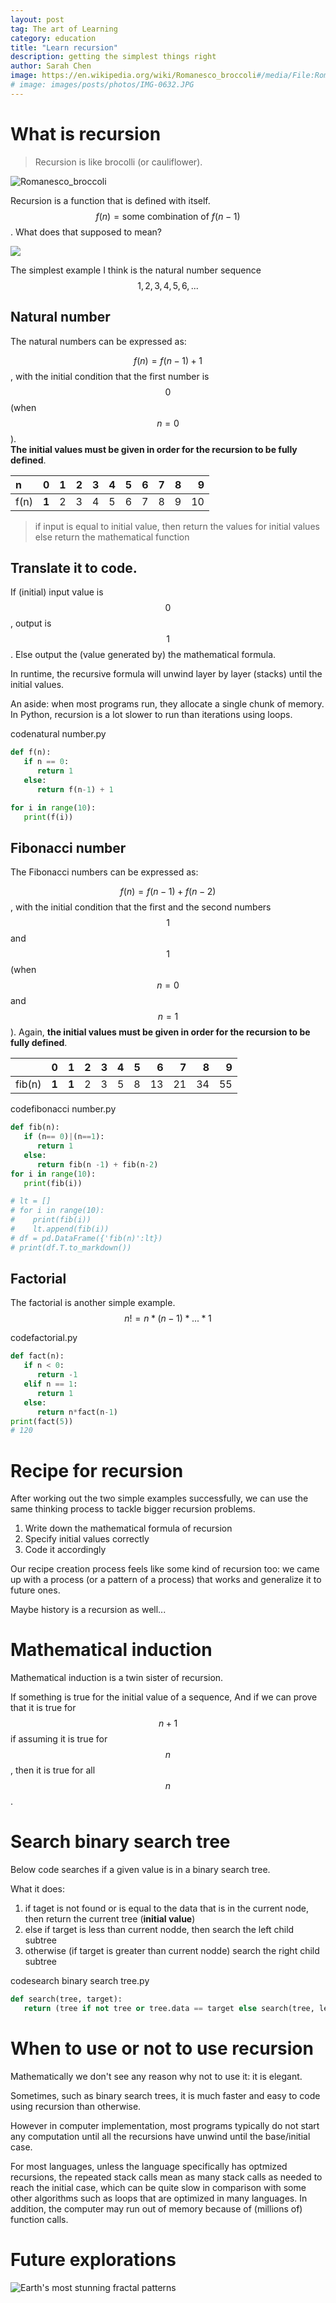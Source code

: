 ```yaml
---
layout: post
tag: The art of Learning
category: education
title: "Learn recursion"
description: getting the simplest things right
author: Sarah Chen
image: https://en.wikipedia.org/wiki/Romanesco_broccoli#/media/File:Romanesco_broccoli_(3).jpg
# image: images/posts/photos/IMG-0632.JPG
---
```

<!-- <figure> 
   <img src="{{"/images/posts/photos/IMG-0632.JPG"| relative_url}}"> 
   <figcaption></figcaption>
</figure>  -->


# What is recursion

> Recursion is like brocolli (or cauliflower). 

![Romanesco_broccoli](https://i0.wp.com/growingwithplants.com/wp-content/uploads/2011/10/romanesco.jpg?w=640)

Recursion is a function that is defined with itself.  $$f(n) = \text{some combination of }f(n-1)$$.   What does that supposed to mean?  

![](https://en.wikipedia.org/wiki/Recursion#/media/File:Sierpinski_triangle.svg)

The simplest example I think is the natural number sequence $$1, 2, 3, 4, 5, 6, ...$$

## Natural number
The natural numbers can be expressed as:

$$f(n)=f(n-1)+1$$, with the initial condition that the first number is $$0$$ (when $$n=0$$).  
**The initial values must be given in order for the recursion to be fully defined**. 

|  n   |   0 |   1 |   2 |   3 |   4 |   5 |   6 |   7 |   8 |   9 |
|:-----|----:|----:|----:|----:|----:|----:|----:|----:|----:|----:|
| f(n) |  **1** |   2 |   3 |   4 |   5 |   6 |   7 |   8 |   9 |  10 |


> if input is equal to initial value, then return the values for initial values
> else return the mathematical function

Translate it to code.
-------------------- 
If (initial) input value is $$0$$, output is $$1$$. 
Else output the (value generated by) the mathematical formula. 

In runtime, the recursive formula will unwind layer by layer (stacks) until the initial values.   

An aside: when most programs run, they allocate a single chunk of memory.  In Python, recursion is a lot slower to run than iterations using loops. 

<div class="code-head"><span>code</span>natural number.py</div>

```py
def f(n):
   if n == 0:
      return 1
   else:
      return f(n-1) + 1

for i in range(10):
   print(f(i))
``` 

## Fibonacci number
The Fibonacci numbers can be expressed as:

$$f(n)=f(n-1)+ f(n-2)$$, 
with the initial condition that the first and the second numbers $$1$$ and $$1$$ (when $$n=0$$ and $$n=1$$).  Again, **the initial values must be given in order for the recursion to be fully defined**. 


|        |   **0** |   **1** |   2 |   3 |   4 |   5 |   6 |   7 |   8 |   9 |
|:-------|----:|----:|----:|----:|----:|----:|----:|----:|----:|----:|
| fib(n) |   **1** |   **1** |   2 |   3 |   5 |   8 |  13 |  21 |  34 |  55 |


<div class="code-head"><span>code</span>fibonacci number.py</div>

```py
def fib(n):
   if (n== 0)|(n==1):
      return 1
   else:
      return fib(n -1) + fib(n-2)
for i in range(10):
   print(fib(i))

# lt = []
# for i in range(10):
#    print(fib(i))
#    lt.append(fib(i))
# df = pd.DataFrame({'fib(n)':lt})
# print(df.T.to_markdown())
``` 

## Factorial

The factorial is another simple example.  $$n! = n*(n-1)*...*1$$
<div class="code-head"><span>code</span>factorial.py</div>

```py
def fact(n):
   if n < 0:
      return -1
   elif n == 1:
      return 1
   else:
      return n*fact(n-1)
print(fact(5))
# 120
```
# Recipe for recursion

After working out the two simple examples successfully, we can use the same thinking process to tackle bigger recursion problems.
1. Write down the mathematical formula of recursion
2. Specify initial values correctly
3. Code it accordingly

Our recipe creation process feels like some kind of recursion too: we came up with a process (or a pattern of a process) that works and generalize it to future ones.  

Maybe history is a recursion as well...

# Mathematical induction

Mathematical induction is a twin sister of recursion.  

If something is true for the initial value of a sequence, 
And if we can prove that it is true for $$n+1$$ if assuming it is true for $$n$$, then it is true for all $$n$$. 

# Search binary search tree

Below code searches if a given value is in a binary search tree. 

What it does:
1. if taget is not found or is equal to the data that is in the current node, then return the current tree (**initial value**)
2. else if target is less than current nodde, then search the left child subtree
3. otherwise (if target is greater than current nodde) search the right child subtree
<div class="code-head"><span>code</span>search binary search tree.py</div>

```py
def search(tree, target):
   return (tree if not tree or tree.data == target else search(tree, left, target) if target < tree.data else search(tree.right, target))
```

# When to use or not to use recursion

Mathematically we don't see any reason why not to use it: it is elegant.

Sometimes, such as binary search trees, it is much faster and easy to code using recursion than otherwise. 

However in computer implementation, most programs typically do not start any computation until all the recursions have unwind until the base/initial case.  

For most languages, unless the language specifically has optmized recursions, the repeated stack calls mean as many stack calls as needed to reach the initial case, which can be quite slow in comparison with some other algorithms such as loops that are optimized in many languages.  In addition, the computer may run out of memory because of (millions of) function calls. 


# Future explorations

![Earth's most stunning fractal patterns](https://www.wired.com/2010/09/fractal-patterns-in-nature/)

